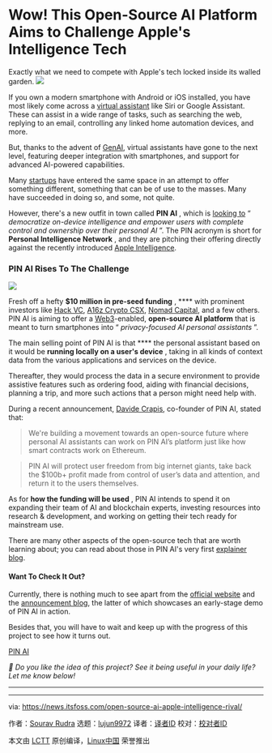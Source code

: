 [#]: subject: "Wow! This Open-Source AI Platform Aims to Challenge Apple's Intelligence Tech"
[#]: via: "https://news.itsfoss.com/open-source-ai-apple-intelligence-rival/"
[#]: author: "Sourav Rudra https://news.itsfoss.com/author/sourav/"
[#]: collector: "lujun9972/lctt-scripts-1705972010"
[#]: translator: " "
[#]: reviewer: " "
[#]: publisher: " "
[#]: url: " "

Wow! This Open-Source AI Platform Aims to Challenge Apple's Intelligence Tech
======
Exactly what we need to compete with Apple's tech locked inside its
walled garden.
[![][1]][2]

If you own a modern smartphone with Android or iOS installed, you have most likely come across a [virtual assistant][3] like Siri or Google Assistant. These can assist in a wide range of tasks, such as searching the web, replying to an email, controlling any linked home automation devices, and more.

But, thanks to the advent of [GenAI][4], virtual assistants have gone to the next level, featuring deeper integration with smartphones, and support for advanced AI-powered capabilities.

Many [startups][5] have entered the same space in an attempt to offer something different, something that can be of use to the masses. Many have succeeded in doing so, and some, not quite.

However, there's a new outfit in town called **PIN AI** , which is [looking to][6] “ _democratize on-device intelligence and empower users with complete control and ownership over their personal AI_ ”. The PIN acronym is short for **Personal Intelligence Network** , and they are pitching their offering directly against the recently introduced [Apple Intelligence][7].

### PIN AI Rises To The Challenge

![][8]

Fresh off a hefty **$10 million in pre-seed funding** , **** with prominent investors like [Hack VC][9], [A16z Crypto CSX][10], [Nomad Capital][11], and a few others. PIN AI is aiming to offer a [Web3][12]-enabled, **open-source AI platform** that is meant to turn smartphones into “ _privacy-focused AI personal assistants_ ”.

The main selling point of PIN AI is that **** the personal assistant based on it would be **running locally on a user's device** , taking in all kinds of context data from the various applications and services on the device.

Thereafter, they would process the data in a secure environment to provide assistive features such as ordering food, aiding with financial decisions, planning a trip, and more such actions that a person might need help with.

During a recent announcement, [Davide Crapis][13], co-founder of PIN AI, stated that:

> We're building a movement towards an open-source future where personal AI assistants can work on PIN AI’s platform just like how smart contracts work on Ethereum.

> PIN AI will protect user freedom from big internet giants, take back the $100b+ profit made from control of user’s data and attention, and return it to the users themselves.

As for **how the funding will be used** , PIN AI intends to spend it on expanding their team of AI and blockchain experts, investing resources into research & development, and working on getting their tech ready for mainstream use.

There are many other aspects of the open-source tech that are worth learning about; you can read about those in PIN AI's very first [explainer blog][14].

#### Want To Check It Out?

Currently, there is nothing much to see apart from the [official website][15] and the [announcement blog][6], the latter of which showcases an early-stage demo of PIN AI in action.

Besides that, you will have to wait and keep up with the progress of this project to see how it turns out.

[PIN AI][15]

_💬 Do you like the idea of this project? See it being useful in your daily life? Let me know below!_

* * *

--------------------------------------------------------------------------------

via: https://news.itsfoss.com/open-source-ai-apple-intelligence-rival/

作者：[Sourav Rudra][a]
选题：[lujun9972][b]
译者：[译者ID](https://github.com/译者ID)
校对：[校对者ID](https://github.com/校对者ID)

本文由 [LCTT](https://github.com/LCTT/TranslateProject) 原创编译，[Linux中国](https://linux.cn/) 荣誉推出

[a]: https://news.itsfoss.com/author/sourav/
[b]: https://github.com/lujun9972
[1]: https://news.itsfoss.com/assets/images/pikapods-banner-v3.webp
[2]: https://www.pikapods.com/?utm_campaign=banner-2024-05&utm_source=itsfoss
[3]: https://en.wikipedia.org/wiki/Virtual_assistant
[4]: https://en.wikipedia.org/wiki/Generative_artificial_intelligence
[5]: https://en.wikipedia.org/wiki/Startup_company
[6]: https://www.pinai.io/post/pin-ai-team-from-ethereum-google-brain-stanford-and-mit-secures-10m-from-hack-vc-a16z-csx-and
[7]: https://www.apple.com/apple-intelligence/
[8]: https://news.itsfoss.com/content/images/2024/09/PIN_AI_PR_a.jpg
[9]: https://www.hack.vc/
[10]: https://a16zcrypto.com/accelerator/
[11]: https://www.nomadcapital.io/
[12]: https://en.wikipedia.org/wiki/Web3
[13]: https://www.linkedin.com/in/davidecrapis/
[14]: https://www.pinai.io/post/pin-ai-the-open-platform-for-personal-ai
[15]: https://www.pinai.io/
